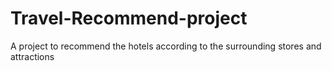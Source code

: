 # Travel-Recommend-project
A project to recommend the hotels according to the surrounding stores and attractions
